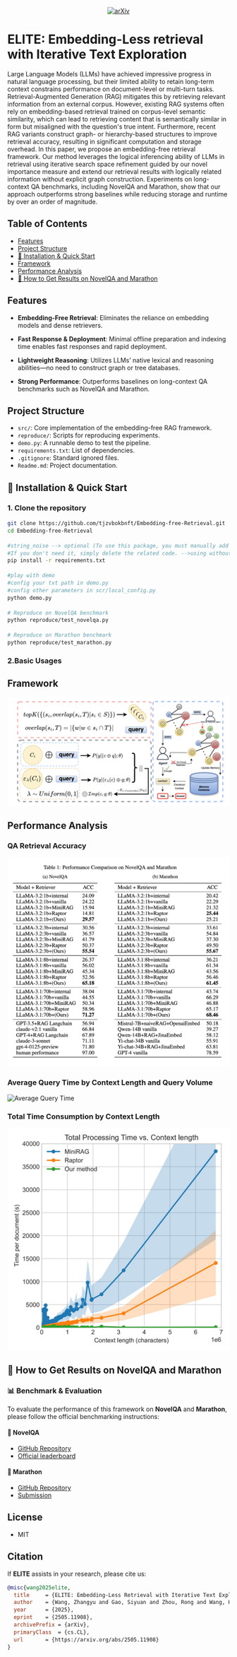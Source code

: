 <p align="center">
  <a href="https://arxiv.org/abs/2505.11908">
    <img src="https://img.shields.io/badge/arXiv-2505.11908-b31b1b.svg?style=flat-square" alt="arXiv">
  </a>
</p>



# ELITE: Embedding-Less retrieval with Iterative Text Exploration

Large Language Models (LLMs) have achieved impressive progress in natural language processing, but their limited ability to retain long-term context constrains performance on document-level or multi-turn tasks. Retrieval-Augmented Generation (RAG) mitigates this by retrieving relevant information from an external corpus. However, existing RAG systems often rely on embedding-based retrieval trained on corpus-level semantic similarity, which can lead to retrieving content that is semantically similar in form but misaligned with the question's true intent. Furthermore, recent RAG variants construct graph- or hierarchy-based structures to improve retrieval accuracy, resulting in significant computation and storage overhead. In this paper, we propose an embedding-free retrieval framework. Our method leverages the logical inferencing ability of LLMs in retrieval using iterative search space refinement guided by our novel importance measure and extend our retrieval results with logically related information without explicit graph construction. Experiments on long-context QA benchmarks, including NovelQA and Marathon, show that our approach outperforms strong baselines while reducing storage and runtime by over an order of magnitude. 

## Table of Contents
- [Features](#features)
- [Project Structure](#project-structure)
- [🔧 Installation & Quick Start](#-installation--quick-start)
- [Framework](#Framework)
- [Performance Analysis](#Performance-Analysis)
- [📄 How to Get Results on NovelQA and Marathon](#-how-to-get-results-on-novelqa-and-marathon)


## Features

- **Embedding-Free Retrieval**: Eliminates the reliance on embedding models and dense retrievers.

- **Fast Response & Deployment**: Minimal offline preparation and indexing time enables fast responses and rapid deployment.

- **Lightweight Reasoning**: Utilizes LLMs’ native lexical and reasoning abilities—no need to construct graph or tree databases.

- **Strong Performance**: Outperforms baselines on long-context QA benchmarks such as NovelQA and Marathon.

## Project Structure

- `src/`: Core implementation of the embedding-free RAG framework.
- `reproduce/`: Scripts for reproducing experiments.
- `demo.py`: A runnable demo to test the pipeline.
- `requirements.txt`: List of dependencies.
- `.gitignore`: Standard ignored files.
- `Readme.md`: Project documentation.

## 🔧 Installation & Quick Start

### 1. Clone the repository

```bash
git clone https://github.com/tjzvbokbnft/Embedding-free-Retrieval.git
cd Embedding-free-Retrieval

#string_noise --> optional (To use this package, you must manually add it to your site-packages directory.
#If you don't need it, simply delete the related code. -->using without the importance metric)
pip install -r requirements.txt

#play with demo
#config your txt path in demo.py
#config other parameters in scr/local_config.py
python demo.py

# Reproduce on NovelQA benchmark
python reproduce/test_novelqa.py

# Reproduce on Marathon benchmark
python reproduce/test_marathon.py
```
### 2.Basic Usages



## Framework
![framework](framework/framework1.png)
## Performance Analysis

### QA Retrieval Accuracy
![QA Retrieval Accuracy](performance/ret.png)

### Average Query Time by Context Length and Query Volume
![Average Query Time](performance/time3d.jpg)

### Total Time Consumption by Context Length
![Total Time Consumption](performance/Total%20time.jpg)


## 📄 How to Get Results on NovelQA and Marathon

### 📊 Benchmark & Evaluation

To evaluate the performance of this framework on **NovelQA** and **Marathon**, please follow the official benchmarking instructions:

#### 📘 NovelQA
- [GitHub Repository](https://github.com/NovelQA/novelqa.github.io)
- [Official leaderboard](https://novelqa.github.io/)
  

#### 🏃 Marathon
- [GitHub Repository](https://github.com/Hambaobao/Marathon)
- [Submission](https://openbenchmark.online/marathon/)

## License
- MIT 
  
## Citation

If **ELITE** assists in your research, please cite us:

```bibtex
@misc{wang2025elite,
  title     = {ELITE: Embedding-Less Retrieval with Iterative Text Exploration},
  author    = {Wang, Zhangyu and Gao, Siyuan and Zhou, Rong and Wang, Hao and Ning, Li},
  year      = {2025},
  eprint    = {2505.11908},
  archivePrefix = {arXiv},
  primaryClass  = {cs.CL},
  url       = {https://arxiv.org/abs/2505.11908}
}


